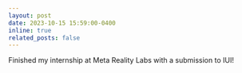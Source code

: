 ```yaml
---
layout: post
date: 2023-10-15 15:59:00-0400
inline: true
related_posts: false
---
```


Finished my internship at Meta Reality Labs with a submission to IUI!